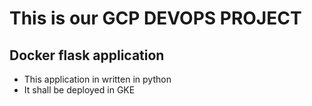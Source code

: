 # This is our GCP DEVOPS PROJECT 
## Docker flask application

- This application in written in python
- It shall be deployed in GKE